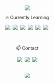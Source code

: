 <div align="center"><img src="https://capsule-render.vercel.app/api?type=waving&color=timeGradient&height=250&section=header&text=Always&nbsp;Be&nbsp;Coding&fontSize=90&animation=twinkling&fontAlignY=40"/></div>

<p align="center">🔥 Currently Learning</p>
<p align="center">
  <img src="https://img.shields.io/badge/Typescript-3178c6?style=flat-square&logo=Typescript&logoColor=white"/></a>&nbsp 
  <img src="https://img.shields.io/badge/React-61dafb?style=flat-square&logo=React&logoColor=white"/></a>&nbsp
  <img src="https://img.shields.io/badge/Next.js-000000?style=flat-square&logo=Next.js&logoColor=white"/></a>&nbsp
  <img src="https://img.shields.io/badge/Node.js-339933?style=flat-square&logo=Node.js&logoColor=white"/></a>&nbsp  
  <img src="https://img.shields.io/badge/Firebase-FFCA28?style=flat-square&logo=Firebase&logoColor=black"/></a>&nbsp
  <img src="https://img.shields.io/badge/ReactNative-61DAFB?style=flat-square&logo=React&logoColor=black"/></a>&nbsp

</p>
<br />
<p align="center">📫 Contact</p>
<p align="center">
  <a href="https://zeebeck.tistory.com/"><img src="https://img.shields.io/badge/Tistory-11B48A?style=flat-square&link=https://zeebeck.tistory.com"/></a>&nbsp
  <a href="https://jihunkim4.github.io/"><img src="https://img.shields.io/badge/GithubBlog-181717?style=flat-square&logo=Github&logoColor=white&link=https://jihunkim4.github.io/"/></a>&nbsp
  <a href="mailto:john.jihun.kim@gmail.com"><img src="https://img.shields.io/badge/Gmail-d14836?style=flat-square&logo=Gmail&logoColor=white&link=john.jihun.kim@gmail.com"/></a>
</p>
<br />
<div align=center>
<a href="https://hits.seeyoufarm.com"><img src="https://hits.seeyoufarm.com/api/count/incr/badge.svg?url=https%3A%2F%2Fgithub.com%2Fjihunkim4&count_bg=%2332399C&title_bg=%23BEA2A2&icon=&icon_color=%23E7E7E7&title=hits&edge_flat=false"/> </a>            
</div>
